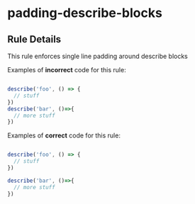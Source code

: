 # padding-describe-blocks

## Rule Details

This rule enforces single line padding around describe blocks 

Examples of **incorrect** code for this rule:

```js

describe('foo', () => {
  // stuff
})
describe('bar', ()=>{
  // more stuff
})

```

Examples of **correct** code for this rule:

```js

describe('foo', () => {
  // stuff
})

describe('bar', ()=>{
  // more stuff
})

```
